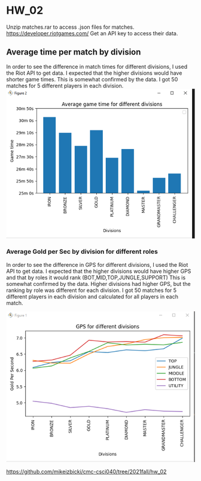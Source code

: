 # HW_02

Unzip matches.rar to access .json files for matches.
https://developer.riotgames.com/
Get an API key to access their data.

## Average time per match by division
In order to see the difference in match times for different divisions, I used the Riot API to get data. 
I expected that the higher divisions would have shorter game times.
This is somewhat confirmed by the data.
I got 50 matches for 5 different players in each division.
![Average time per match by division](Bar_Graph.PNG)
### Average Gold per Sec by division for different roles

In order to see the difference in GPS for different divisions, I used the Riot API to get data. 
I expected that the higher divisions would have higher GPS and that by roles it would rank (BOT,MID,TOP,JUNGLE,SUPPORT)
This is somewhat confirmed by the data. Higher divisions had higher GPS, but the ranking by role was different for each division.
I got 50 matches for 5 different players in each division and calculated for all players in each match.


![Average Gold per Sec by division for different roles](Line_Graph.PNG)

https://github.com/mikeizbicki/cmc-csci040/tree/2021fall/hw_02
